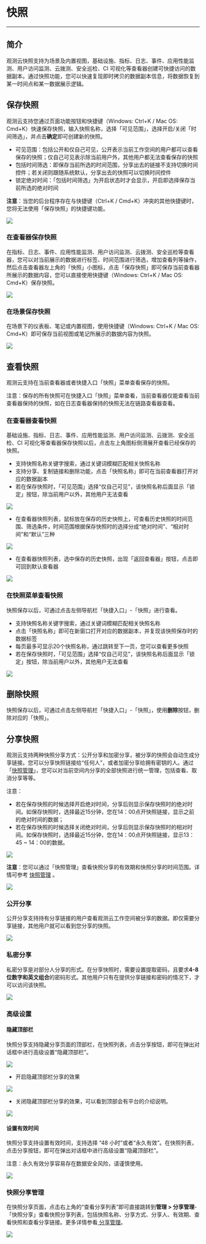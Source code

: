 # 快照
---


## 简介

观测云快照支持为场景及内置视图，基础设施、指标、日志、事件、应用性能监测、用户访问监测、云拨测、安全巡检、CI 可视化等查看器创建可快捷访问的数据副本。通过快照功能，您可以快速复现即时拷贝的数据副本信息，将数据恢复到某一时间点和某一数据展示逻辑。


## 保存快照

观测云支持您通过页面功能按钮和快捷键（Windows: Ctrl+K / Mac OS: Cmd+K）快速保存快照，输入快照名称，选择「可见范围」，选择开启/关闭「时间筛选」，并点击**确定**即可创建新的快照。

- 可见范围：包括公开和仅自己可见，公开表示当前工作空间的用户都可以查看保存的快照；仅自己可见表示除当前用户外，其他用户都无法查看保存的快照
- 包括时间筛选：即保存当前所选的时间范围，分享出去的链接不支持切换时间控件；若关闭则跟随系统默认，分享出去的快照可以切换时间控件
- 锁定绝对时间：「包括时间筛选」为开启状态时才会显示，开启即选择保存当前所选的绝对时间

**注意**：当您的后台程序存在与快捷键（Ctrl+K / Cmd+K）冲突的其他快捷键时，您将无法使用「保存快照」的快捷键功能。

![](img/6.snapshot_0.png)


### 在查看器保存快照

在指标、日志、事件、应用性能监测、用户访问监测、云拨测、安全巡检等查看器，您可以对当前展示的数据进行标签、时间范围进行筛选，增加查看列等操作，然后点击查看器左上角的「快照」小图标，点击「保存快照」即可保存当前查看器所展示的数据内容，您可以直接使用快捷键（Windows: Ctrl+K / Mac OS: Cmd+K）保存快照。

![](img/6.snapshot_1.png)

### 在场景保存快照

在场景下的仪表板、笔记或内置视图，使用快捷键（Windows: Ctrl+K / Mac OS: Cmd+K）即可保存当前视图或笔记所展示的数据内容为快照。

![](img/6.snapshot_3.png)


## 查看快照

观测云支持在当前查看器或者快捷入口「快照」菜单查看保存的快照。

注意：保存的所有快照可在快捷入口「快照」菜单查看，当前查看器仅能查看当前查看器保持的快照，如在日志查看器保持的快照无法在链路查看器查看。

### 在查看器查看快照

基础设施、指标、日志、事件、应用性能监测、用户访问监测、云拨测、安全巡检、CI 可视化等查看器保存快照以后，点击左上角图标侧滑展开查看已经保存的快照。

- 支持快照名称关键字搜索，通过关键词模糊匹配相关快照名称
- 支持分享、复制链接和删除功能，点击「快照名称」即可在当前查看器打开对应的数据副本
- 若在保存快照时，「可见范围」选择“仅自己可见”，该快照名称后面显示「锁定」按钮，除当前用户以外，其他用户无法查看

![](img/6.snapshot_4.png)

- 在查看器快照列表，鼠标放在保存的历史快照上，可查看历史快照的时间范围、筛选条件，时间范围根据保存快照时的选择分成“绝对时间”、“相对时间”和“默认”三种

![](img/6.snapshot_5.png)

- 在查看器快照列表，选中保存的历史快照，出现「返回查看器」按钮，点击即可回到默认查看器

![](img/6.snapshot_1.1.png)



### 在快照菜单查看快照

快照保存以后，可通过点击左侧导航栏「快捷入口」-「快照」进行查看。

- 支持快照名称关键字搜索，通过关键词模糊匹配相关快照名称
- 点击「快照名称」即可在新窗口打开对应的数据副本，并复现该快照保存时的数据标签
- 每页最多可显示20个快照名称，通过跳转至下一页，您可以查看更多快照
- 若在保存快照时，「可见范围」选择“仅自己可见”，该快照名称后面显示「锁定」按钮，除当前用户以外，其他用户无法查看

![](img/6.snapshot_6.png)


## 删除快照

快照保存以后，可通过点击左侧导航栏「快捷入口」-「快照」，使用**删除**按钮，删除对应的「快照」。


## 分享快照

观测云支持两种快照分享方式：公开分享和加密分享，被分享的快照会自动生成分享链接。您可以分享快照链接给“任何人”，或者加密分享给拥有密钥的人。通过「[快照管理](../management/snapshot.md)」，您可以对当前空间内分享的全部快照进行统一管理，包括查看、取消分享等等。

注意：

- 若在保存快照的时候选择开启绝对时间，分享后则显示保存快照时的绝对时间。如保存快照时，选择最近15分钟，您在14：00点开快照链接，显示之前的绝对时间的数据；
- 若在保存快照的时候选择关闭绝对时间，分享后则显示保存快照时的相对时间。如保存快照时，选择最近15分钟，您在14：00点开快照链接，显示13：45 ~ 14：00的数据。

![](img/8.snap_5.png)

**注意**：您可以通过「快照管理」查看快照分享的有效期和快照分享的时间范围。详情可参考 [快照管理](../management/snapshot.md) 。

![](img/8.snap_6.png)


### 公开分享

公开分享支持持有分享链接的用户查看观测云工作空间被分享的数据。即仅需要分享链接，其他用户就可以看到您分享的快照。

![](img/6.share_1.png)


### 私密分享

私密分享是对部分人分享的形式。在分享快照时，需要设置提取密码，且要求**4-8位数字和英文组合**的密码形式。其他用户只有在提供分享链接和密码的情况下，才可以访问该快照。

![](img/6.share_2.png)

### 高级设置


#### 隐藏顶部栏

快照分享支持隐藏分享页面的顶部栏，在快照列表，点击分享按钮，即可在弹出对话框中进行高级设置“隐藏顶部栏”。

![](img/6.share_3.png)

- 开启隐藏顶部栏分享的效果

![](img/12.share_pic_2.png)

- 关闭隐藏顶部栏分享的效果，可以看到顶部会有平台的介绍说明。

![](img/12.share_pic_3.png)

#### 设置有效时间

快照分享支持设置有效时间，支持选择 “48 小时”或者“永久有效”。在快照列表，点击分享按钮，即可在弹出对话框中进行高级设置“隐藏顶部栏”。

注意：永久有效分享容易存在数据安全风险，请谨慎使用。

![](img/6.share_4.png)


### 快照分享管理

在快照分享页面，点击右上角的“查看分享列表”即可直接跳转到**管理 > 分享管理**-「快照分享」查看快照分享列表，包括快照名称、分享方式、分享人、有效期、查看快照和查看分享链接。更多详情参看[ 分享管理](../management/share-management.md)。

![](img/6.share_1.png)



